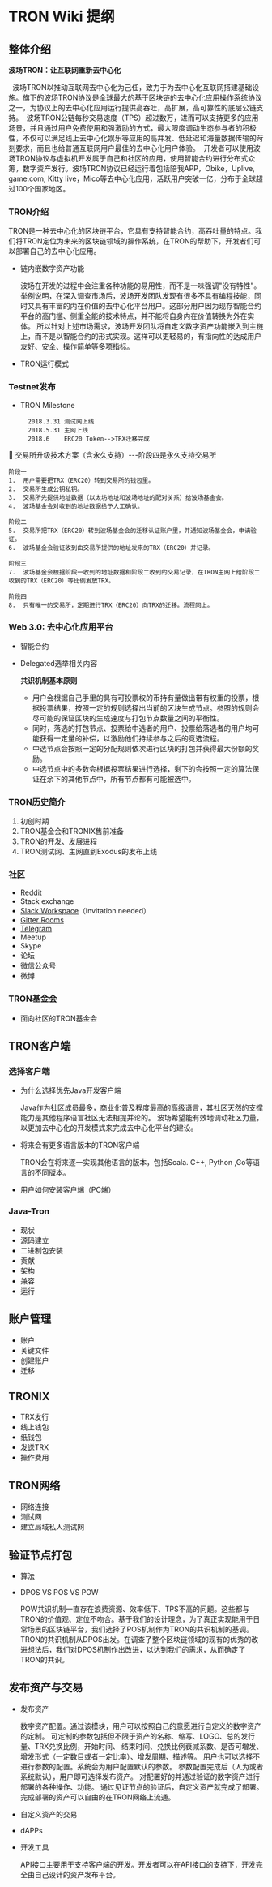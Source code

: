 # TRON Wiki 提纲

## 整体介绍

**波场TRON：让互联网重新去中心化**

  波场TRON以推动互联网去中心化为己任，致力于为去中心化互联网搭建基础设施。旗下的波场TRON协议是全球最大的基于区块链的去中心化应用操作系统协议之一，为协议上的去中心化应用运行提供高吞吐，高扩展，高可靠性的底层公链支持。
 波场TRON公链每秒交易速度（TPS）超过数万，进而可以支持更多的应用场景，并且通过用户免费使用和强激励的方式，最大限度调动生态参与者的积极性，不仅可以满足线上去中心化娱乐等应用的高并发、低延迟和海量数据传输的苛刻要求，而且也给普通互联网用户最佳的去中心化用户体验。
 开发者可以使用波场TRON协议与虚拟机开发属于自己和社区的应用，使用智能合约进行分布式众筹，数字资产发行。波场TRON协议已经运行着包括陪我APP，Obike，Uplive, game.com, Kitty live，Mico等去中心化应用，活跃用户突破一亿，分布于全球超过100个国家地区。


### TRON介绍

TRON是一种去中心化的区块链平台，它具有支持智能合约，高吞吐量的特点。我们将TRON定位为未来的区块链领域的操作系统，在TRON的帮助下，开发者们可以部署自己的去中心化应用。

+ 链内嵌数字资产功能

    波场在开发的过程中会注重各种功能的易用性，而不是一味强调"没有特性"。
    举例说明，在深入调查市场后，波场开发团队发现有很多不具有编程技能，同时又具有丰富的内在价值的去中心化平台用户。这部分用户因为现存智能合约平台的高门槛、侧重全能的技术特点，并不能将自身内在价值转换为外在实体。
    所以针对上述市场需求，波场开发团队将自定义数字资产功能嵌入到主链上，而不是以智能合约的形式实现。这样可以更轻易的，有指向性的达成用户友好、安全、操作简单等多项指标。

+ TRON运行模式
		
### Testnet发布
+ TRON Milestone

		2018.3.31 测试网上线
		2018.5.31 主网上线
		2018.6    ERC20 Token-->TRX迁移完成
    


    交易所升级技术方案（含永久支持）---阶段四是永久支持交易所


    阶段一
    1.	用户需要把TRX（ERC20）转到交易所的钱包里。
    2.	交易所生成公钥私钥。
    3.	交易所先提供地址数据（以太坊地址和波场地址的配对关系）给波场基金会。
    4.	波场基金会对收到的地址数据给予人工确认。
    
    阶段二
    5.	交易所把TRX（ERC20）转到波场基金会的迁移认证账户里，并通知波场基金会，申请验证。
    6.	波场基金会验证收到由交易所提供的地址发来的TRX（ERC20）并记录。
    
    阶段三
    7.	波场基金会根据阶段一收到的地址数据和阶段二收到的交易记录，在TRON主网上给阶段二收到的TRX（ERC20）等比例发放TRX。
    
    阶段四
    8.	只有唯一的交易所，定期进行TRX（ERC20）向TRX的迁移。流程同上。

### Web 3.0: 去中心化应用平台
+ 智能合约

    
+ Delegated选举相关内容

    __共识机制基本原则__
    * 用户会根据自己手里的具有可投票权的币持有量做出带有权重的投票，根据投票结果，按照一定的规则选择出当前的区块生成节点。参照的规则会尽可能的保证区块的生成速度与打包节点数量之间的平衡性。
    * 同时，落选的打包节点、投票给中选者的用户、投票给落选者的用户均可能获得一定量的补偿，以激励他们持续参与之后的竞选流程。
    * 中选节点会按照一定的分配规则依次进行区块的打包并获得最大份额的奖励。
    * 中选节点中的多数会根据投票结果进行选择，剩下的会按照一定的算法保证在余下的其他节点中，所有节点都有可能被选中。

### TRON历史简介
1. 初创时期
2. TRON基金会和TRONIX售前准备
3. TRON的开发、发展进程
4. TRON测试网、主网直到Exodus的发布上线
	
### 社区
+ [Reddit](https://www.reddit.com/r/Tronix/)
+ Stack exchange
+ [Slack Workspace](https://tronfoundation.slack.com/)（Invitation needed）
+ [Gitter Rooms](https://gitter.im/tronprotocol/java-tron)
+ [Telegram](https://t.me/tronnetworkCN)
+ Meetup
+ Skype
+ 论坛
+ 微信公众号
+ 微博

### TRON基金会
+ 面向社区的TRON基金会
    
    
## TRON客户端

### 选择客户端
+ 为什么选择优先Java开发客户端
    
    Java作为社区成员最多，商业化普及程度最高的高级语言，其社区天然的支撑能力是其他程序语言社区无法相提并论的。
    波场希望能有效地调动社区力量，以更加去中心化的开发模式来完成去中心化平台的建设。

+ 将来会有更多语言版本的TRON客户端
    
    TRON会在将来逐一实现其他语言的版本，包括Scala. C++, Python ,Go等语言的不同版本。
    
+ 用户如何安装客户端（PC端）
		
### Java-Tron
+ 现状
+ 源码建立
+ 二进制包安装
+ 贡献
+ 架构
+ 兼容
+ 运行
		
## 账户管理
+ 账户
+ 关键文件
+ 创建账户
+ 迁移
## TRONIX
+ TRX发行
+ 线上钱包
+ 纸钱包
+ 发送TRX
+ 操作费用
## TRON网络
+ 网络连接
+ 测试网
+ 建立局域私人测试网
## 验证节点打包
+ 算法
+ DPOS VS POS VS POW

    POW共识机制一直存在浪费资源、效率低下、TPS不高的问题。这些都与TRON的价值观、定位不吻合。基于我们的设计理念，为了真正实现能用于日常场景的区块链平台，我们选择了POS机制作为TRON的共识机制的基调。TRON的共识机制从DPOS出发。在调查了整个区块链领域的现有的优秀的改进想法后，我们对DPOS机制作出改进，以达到我们的需求，从而确定了TRON的共识。


## 发布资产与交易
+ 发布资产

    数字资产配置。通过该模块，用户可以按照自己的意愿进行自定义的数字资产的定制。
    可定制的参数包括但不限于资产的名称、缩写、LOGO、总的发行量、TRX兑换比例，开始时间、 结束时间、兑换比例衰减系数、是否可增发、增发形式（一定数目或者一定比率）、增发周期、描述等。
    用户也可以选择不进行参数的配置。系统会为用户配置默认的参数。
    参数配置完成后（人为或者系统默认），用户即可选择发布资产。
    对配置好的并通过验证的数字资产进行部署的各种操作、功能。
    通过见证节点的验证后，自定义资产就完成了部署。完成部署的资产可以自由的在TRON网络上流通。

+ 自定义资产的交易	
+ dAPPs
+ 开发工具

    API接口主要用于支持客户端的开发。开发者可以在API接口的支持下，开发完全由自己设计的资产发布平台。

